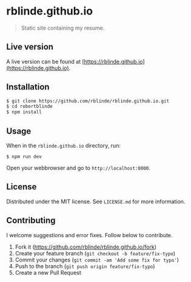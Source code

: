 # rblinde.github.io
> Static site containing my resume.

## Live version
A live version can be found at [https://rblinde.github.io](https://rblinde.github.io).

## Installation
```bash
$ git clone https://github.com/rblinde/rblinde.github.io.git
$ cd robertblinde
$ npm install
```
## Usage

When in the `rblinde.github.io` directory, run:

```bassh
$ npm run dev
```

Open your webbrowser and go to `http://localhost:8000`.

## License

Distributed under the MIT license. See ``LICENSE.md`` for more information.

## Contributing
I welcome suggestions and error fixes. Follow below to contribute.

1. Fork it (<https://github.com/rblinde/rblinde.github.io/fork>)
2. Create your feature branch (`git checkout -b feature/fix-typo`)
3. Commit your changes (`git commit -am 'Add some fix for typo'`)
4. Push to the branch (`git push origin feature/fix-typo`)
5. Create a new Pull Request
